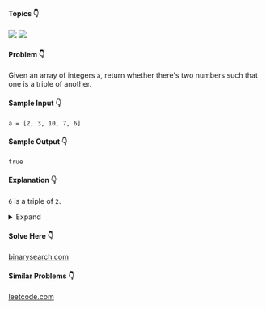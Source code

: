 #### Topics :point_down:
![](https://img.shields.io/badge/-array-wheat) 
![](https://img.shields.io/badge/-hashmap-wheat) 

#### Problem :point_down:
Given an array of integers `a`, return whether there's two numbers such that one is a triple of another.
#### Sample Input :point_down:
```
a = [2, 3, 10, 7, 6]
```
#### Sample Output :point_down:
```
true
```
#### Explanation :point_down:
`6` is a triple of `2`.
<details>
<summary>Expand</summary>

#### Python :point_down:
```py
def solve(a):
    d = {}
    for i in a:
        d[i] = d.get(i, 0) + 1

    for i in a:
        if i == 0:
            if d[0] > 1:
                return True
        elif d.get(i * 3, 0):
            return True

    return False
```
#### Time Complexity :point_down:
```
O(n)
```
#### Space Complexity :point_down:
```
O(n)
```
</details>

#### Solve Here :point_down:
[binarysearch.com](https://binarysearch.com/problems/A-Number-and-Its-Triple)

#### Similar Problems :point_down:
[leetcode.com](https://leetcode.com/problems/check-if-n-and-its-double-exist/)
